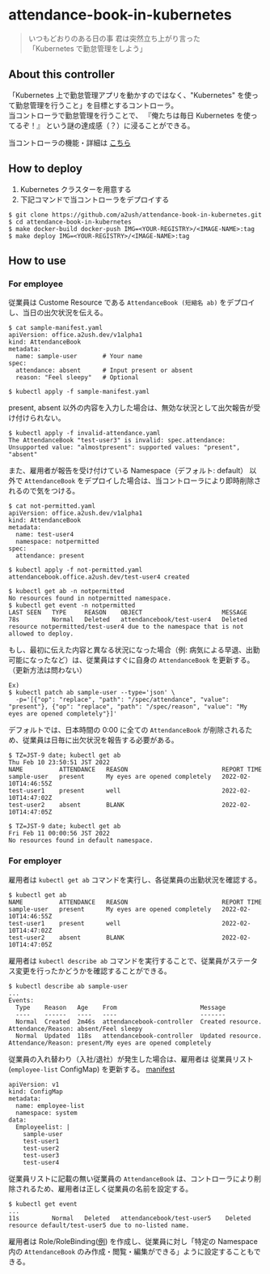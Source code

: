 # attendance-book-in-kubernetes

> いつもどおりのある日の事 君は突然立ち上がり言った<br>
> 「Kubernetes で勤怠管理をしよう」

## About this controller

「Kubernetes 上で勤怠管理アプリを動かすのではなく、"Kubernetes" を使って勤怠管理を行うこと」を目標とするコントローラ。<br>
当コントローラで勤怠管理を行うことで、 『俺たちは毎日 Kubernetes を使ってるぞ！』 という謎の達成感（？）に浸ることができる。

当コントローラの機能・詳細は [こちら](docs/feature.md)

## How to deploy

1. Kubernetes クラスターを用意する
2. 下記コマンドで当コントローラをデプロイする
```
$ git clone https://github.com/a2ush/attendance-book-in-kubernetes.git
$ cd attendance-book-in-kubernetes
$ make docker-build docker-push IMG=<YOUR-REGISTRY>/<IMAGE-NAME>:tag
$ make deploy IMG=<YOUR-REGISTRY>/<IMAGE-NAME>:tag
```

## How to use

### For employee

従業員は Custome Resource である `AttendanceBook (短縮名 ab)` をデプロイし、当日の出欠状況を伝える。 
```
$ cat sample-manifest.yaml
apiVersion: office.a2ush.dev/v1alpha1
kind: AttendanceBook
metadata:
  name: sample-user       # Your name
spec:
  attendance: absent      # Input present or absent
  reason: "Feel sleepy"   # Optional
  
$ kubectl apply -f sample-manifest.yaml
```
present, absent 以外の内容を入力した場合は、無効な状況として出欠報告が受け付けられない。
```
$ kubectl apply -f invalid-attendance.yaml
The AttendanceBook "test-user3" is invalid: spec.attendance: Unsupported value: "almostpresent": supported values: "present", "absent"
```

また、雇用者が報告を受け付けている Namespace（デフォルト: default） 以外で `AttendanceBook` をデプロイした場合は、当コントローラにより即時削除されるので気をつける。
```
$ cat not-permitted.yaml
apiVersion: office.a2ush.dev/v1alpha1
kind: AttendanceBook
metadata:
  name: test-user4
  namespace: notpermitted
spec:
  attendance: present

$ kubectl apply -f not-permitted.yaml
attendancebook.office.a2ush.dev/test-user4 created

$ kubectl get ab -n notpermitted
No resources found in notpermitted namespace.
$ kubectl get event -n notpermitted
LAST SEEN   TYPE     REASON    OBJECT                      MESSAGE
78s         Normal   Deleted   attendancebook/test-user4   Deleted resource notpermitted/test-user4 due to the namespace that is not allowed to deploy.
```

もし、最初に伝えた内容と異なる状況になった場合（例: 病気による早退、出勤可能になったなど）は、従業員はすぐに自身の `AttendanceBook` を更新する。（更新方法は問わない）
```
Ex)
$ kubectl patch ab sample-user --type='json' \
  -p='[{"op": "replace", "path": "/spec/attendance", "value": "present"}, {"op": "replace", "path": "/spec/reason", "value": "My eyes are opened completely"}]'
```

デフォルトでは、日本時間の 0:00 に全ての `AttendanceBook` が削除されるため、従業員は日毎に出欠状況を報告する必要がある。
```
$ TZ=JST-9 date; kubectl get ab
Thu Feb 10 23:50:51 JST 2022
NAME          ATTENDANCE   REASON                          REPORT TIME
sample-user   present      My eyes are opened completely   2022-02-10T14:46:55Z
test-user1    present      well                            2022-02-10T14:47:02Z
test-user2    absent       BLANK                           2022-02-10T14:47:05Z

$ TZ=JST-9 date; kubectl get ab
Fri Feb 11 00:00:56 JST 2022
No resources found in default namespace.
```

### For employer

雇用者は `kubectl get ab` コマンドを実行し、各従業員の出勤状況を確認する。
```
$ kubectl get ab
NAME          ATTENDANCE   REASON                          REPORT TIME
sample-user   present      My eyes are opened completely   2022-02-10T14:46:55Z
test-user1    present      well                            2022-02-10T14:47:02Z
test-user2    absent       BLANK                           2022-02-10T14:47:05Z
```

雇用者は `kubectl describe ab` コマンドを実行することで、従業員がステータス変更を行ったかどうかを確認することができる。
```
$ kubectl describe ab sample-user
...
Events:
  Type    Reason   Age    From                       Message
  ----    ------   ----   ----                       -------
  Normal  Created  2m46s  attendancebook-controller  Created resource. Attendance/Reason: absent/Feel sleepy
  Normal  Updated  118s   attendancebook-controller  Updated resource. Attendance/Reason: present/My eyes are opened completely
```

従業員の入れ替わり（入社/退社）が発生した場合は、雇用者は 従業員リスト(`employee-list` ConfigMap) を更新する。 [manifest](config/manager/manager.yaml)
```
apiVersion: v1
kind: ConfigMap
metadata: 
  name: employee-list
  namespace: system
data:
  Employeelist: |
    sample-user
    test-user1
    test-user2
    test-user3
    test-user4
```
従業員リストに記載の無い従業員の `AttendanceBook` は、コントローラにより削除されるため、雇用者は正しく従業員の名前を設定する。
```
$ kubectl get event
...
11s         Normal   Deleted   attendancebook/test-user5    Deleted resource default/test-user5 due to no-listed name.
```

雇用者は Role/RoleBinding([例](config/rbac/attendancebook_editor_role.yaml)) を作成し、従業員に対し「特定の Namespace 内の `AttendanceBook` のみ作成・閲覧・編集ができる」ように設定することもできる。